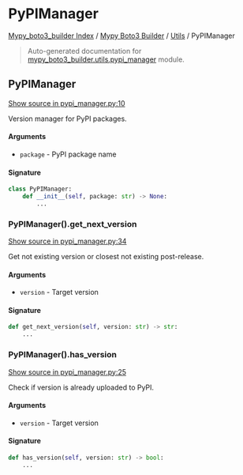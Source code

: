 # PyPIManager

[Mypy_boto3_builder Index](../../README.md#mypy_boto3_builder-index) /
[Mypy Boto3 Builder](../index.md#mypy-boto3-builder) /
[Utils](./index.md#utils) /
PyPIManager

> Auto-generated documentation for [mypy_boto3_builder.utils.pypi_manager](https://github.com/youtype/mypy_boto3_builder/blob/main/mypy_boto3_builder/utils/pypi_manager.py) module.

## PyPIManager

[Show source in pypi_manager.py:10](https://github.com/youtype/mypy_boto3_builder/blob/main/mypy_boto3_builder/utils/pypi_manager.py#L10)

Version manager for PyPI packages.

#### Arguments

- `package` - PyPI package name

#### Signature

```python
class PyPIManager:
    def __init__(self, package: str) -> None:
        ...
```

### PyPIManager().get_next_version

[Show source in pypi_manager.py:34](https://github.com/youtype/mypy_boto3_builder/blob/main/mypy_boto3_builder/utils/pypi_manager.py#L34)

Get not existing version or closest not existing post-release.

#### Arguments

- `version` - Target version

#### Signature

```python
def get_next_version(self, version: str) -> str:
    ...
```

### PyPIManager().has_version

[Show source in pypi_manager.py:25](https://github.com/youtype/mypy_boto3_builder/blob/main/mypy_boto3_builder/utils/pypi_manager.py#L25)

Check if version is already uploaded to PyPI.

#### Arguments

- `version` - Target version

#### Signature

```python
def has_version(self, version: str) -> bool:
    ...
```
